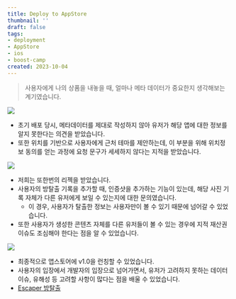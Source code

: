 ```yaml
---
title: Deploy to AppStore
thumbnail: ''
draft: false
tags:
- deployment
- AppStore
- ios
- boost-camp
created: 2023-10-04
---
```



 > 
 > 사용자에게 나의 상품을 내놓을 때, 얼마나 메타 데이터가 중요한지 생각해보는 계기였습니다.

![](Pasted%20image%2020231004200355.png)

* 초기 배포 당시, 메타데이터를 제대로 작성하지 않아 유저가 해당 앱에 대한 정보를 알지 못한다는 의견을 받았습니다.
* 또한 위치를 기반으로 사용자에게 근처 테마를 제안하는데, 이 부분을 위해 위치정보 동의를 얻는 과정에 요청 문구가 세세하지 않다는 지적을 받았습니다.

![](Pasted%20image%2020231004200406.png)

* 저희는 또한번의 리젝을 받았습니다.
* 사용자의 방탈출 기록을 추가할 때, 인증샷을 추가하는 기능이 있는데, 해당 사진 기록 자체가 다른 유저에게 보일 수 있는지에 대한 문의였습니다.
  * 이 경우, 사용자가 탈출한 정보는 사용자만이 볼 수 있기 때문에 넘어갈 수 있었습니다.
* 또한 사용자가 생성한 콘텐츠 자체를 다른 유저들이 볼 수 있는 경우에 지적 재산권 이슈도 조심해야 한다는 점을 알 수 있었습니다.

![](Pasted%20image%2020231004200416.png)

* 최종적으로 앱스토어에 v1.0을 런칭할 수 있었습니다.
* 사용자의 입장에서 개발자의 입장으로 넘어가면서, 유저가 고려하지 못하는 데이터 이슈, 유해성 등 고려할 사항이 많다는 점을 배울 수 있었습니다.
* [‎Escaper 방탈출](https://apps.apple.com/kr/app/escaper-%EB%B0%A9%ED%83%88%EC%B6%9C/id1597406132)
